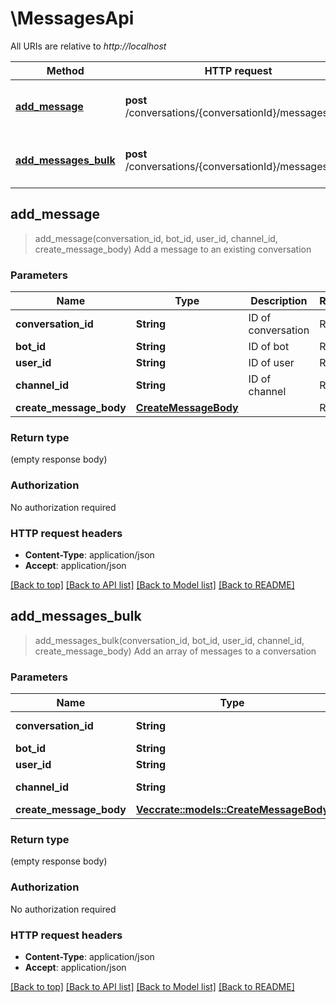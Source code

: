 # \MessagesApi

All URIs are relative to *http://localhost*

Method | HTTP request | Description
------------- | ------------- | -------------
[**add_message**](MessagesApi.md#add_message) | **post** /conversations/{conversationId}/messages | Add a message to an existing conversation
[**add_messages_bulk**](MessagesApi.md#add_messages_bulk) | **post** /conversations/{conversationId}/messages/bulk | Add an array of messages to a conversation



## add_message

> add_message(conversation_id, bot_id, user_id, channel_id, create_message_body)
Add a message to an existing conversation

### Parameters


Name | Type | Description  | Required | Notes
------------- | ------------- | ------------- | ------------- | -------------
**conversation_id** | **String** | ID of conversation | Required | 
**bot_id** | **String** | ID of bot | Required | 
**user_id** | **String** | ID of user | Required | 
**channel_id** | **String** | ID of channel | Required | 
**create_message_body** | [**CreateMessageBody**](CreateMessageBody.md) |  | Required | 

### Return type

 (empty response body)

### Authorization

No authorization required

### HTTP request headers

- **Content-Type**: application/json
- **Accept**: application/json

[[Back to top]](#) [[Back to API list]](../README.md#documentation-for-api-endpoints) [[Back to Model list]](../README.md#documentation-for-models) [[Back to README]](../README.md)


## add_messages_bulk

> add_messages_bulk(conversation_id, bot_id, user_id, channel_id, create_message_body)
Add an array of messages to a conversation

### Parameters


Name | Type | Description  | Required | Notes
------------- | ------------- | ------------- | ------------- | -------------
**conversation_id** | **String** | ID of conversation | Required | 
**bot_id** | **String** | ID of bot | Required | 
**user_id** | **String** | ID of user | Required | 
**channel_id** | **String** | ID of channel | Required | 
**create_message_body** | [**Vec<crate::models::CreateMessageBody>**](CreateMessageBody.md) |  | Required | 

### Return type

 (empty response body)

### Authorization

No authorization required

### HTTP request headers

- **Content-Type**: application/json
- **Accept**: application/json

[[Back to top]](#) [[Back to API list]](../README.md#documentation-for-api-endpoints) [[Back to Model list]](../README.md#documentation-for-models) [[Back to README]](../README.md)

